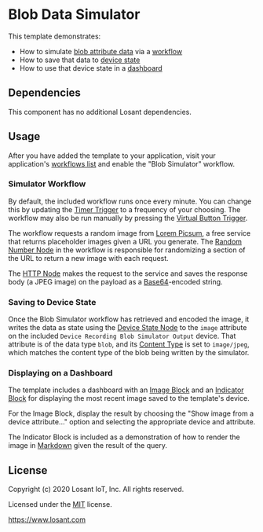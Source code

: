 # Blob Data Simulator

This template demonstrates:
- How to simulate [blob attribute data](https://~exportplaceholderid-docs-url~/devices/blobs/) via a [workflow](https://~exportplaceholderid-docs-url~/workflows/overview/) 
- How to save that data to [device state](https://~exportplaceholderid-docs-url~/devices/state/)
- How to use that device state in a [dashboard](https://~exportplaceholderid-docs-url~/dashboards/overview/)

## Dependencies

This component has no additional Losant dependencies.

## Usage

After you have added the template to your application, visit your application's [workflows list](/applications/recent/workflows) and enable the "Blob Simulator" workflow.

### Simulator Workflow 

By default, the included workflow runs once every minute. You can change this by updating the [Timer Trigger](https://~exportplaceholderid-docs-url~/workflows/triggers/timer/) to a frequency of your choosing. The workflow may also be run manually by pressing the [Virtual Button Trigger](https://~exportplaceholderid-docs-url~/workflows/triggers/virtual-button/).

The workflow requests a random image from [Lorem Picsum](https://picsum.photos/), a free service that returns placeholder images given a URL you generate. The [Random Number Node](https://~exportplaceholderid-docs-url~/workflows/logic/random-number/) in the workflow is responsible for randomizing a section of the URL to return a new image with each request.

The [HTTP Node](https://~exportplaceholderid-docs-url~/workflows/data/http/) makes the request to the service and saves the response body (a JPEG image) on the payload as a [Base64](https://developer.mozilla.org/en-US/docs/Glossary/Base64)-encoded string.

### Saving to Device State

Once the Blob Simulator workflow has retrieved and encoded the image, it writes the data as state using the [Device State Node](https://~exportplaceholderid-docs-url~/workflows/outputs/device-state/) to the `image` attribute on the included `Device Recording Blob Simulator Output` device. That attribute is of the data type `blob`, and its [Content Type](https://~exportplaceholderid-docs-url~/devices/blobs/#content-types) is set to `image/jpeg`, which matches the content type of the blob being written by the simulator.

### Displaying on a Dashboard

The template includes a dashboard with an [Image Block](https://~exportplaceholderid-docs-url~/dashboards/image/) and an [Indicator Block](https://~exportplaceholderid-docs-url~/dashboards/indicator/) for displaying the most recent image saved to the template's device.

For the Image Block, display the result by choosing the "Show image from a device attribute..." option and selecting the appropriate device and attribute.

The Indicator Block is included as a demonstration of how to render the image in [Markdown](https://daringfireball.net/projects/markdown/syntax#img) given the result of the query.

## License

Copyright (c) 2020 Losant IoT, Inc. All rights reserved.

Licensed under the [MIT](https://github.com/Losant/losant-templates/blob/master/LICENSE.txt) license.

https://www.losant.com